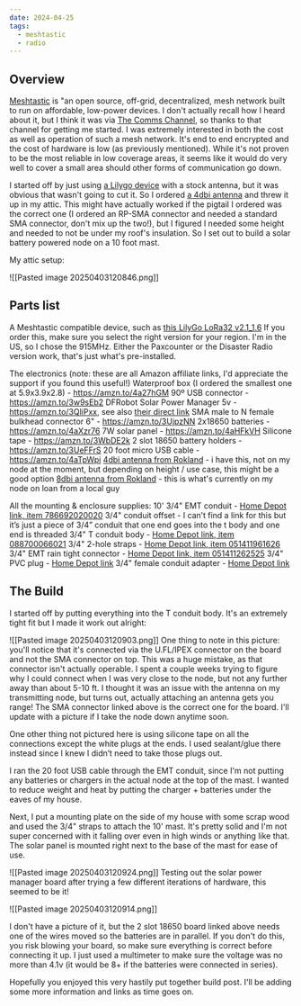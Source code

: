 ```yaml
---
date: 2024-04-25
tags:
  - meshtastic
  - radio
---
```


## Overview

[Meshtastic](https://meshtastic.org/) is "an open source, off-grid, decentralized, mesh network built to run on affordable, low-power devices. I don't actually recall how I heard about it, but I think it was via [The Comms Channel](https://www.youtube.com/@The_Comms_Channel), so thanks to that channel for getting me started. I was extremely interested in both the cost as well as operation of such a mesh network. It's end to end encrypted and the cost of hardware is low (as previously mentioned). While it's not proven to be the most reliable in low coverage areas, it seems like it would do very well to cover a small area should other forms of communication go down.

I started off by just using [a Lilygo device](https://www.lilygo.cc/products/lora3) with a stock antenna, but it was obvious that wasn't going to cut it. So I ordered [a 4dbi antenna](https://store.rokland.com/products/4-dbi-helium-hotspot-fiberglass-outdoor-antenna-bracket-mount-for-rak-bobcat-nebra-sensecap) and threw it up in my attic. This might have actually worked if the pigtail I ordered was the correct one (I ordered an RP-SMA connector and needed a standard SMA connector, don't mix up the two!), but I figured I needed some height and needed to not be under my roof's insulation. So I set out to build a solar battery powered node on a 10 foot mast.

My attic setup:

![[Pasted image 20250403120846.png]]
## Parts list
A Meshtastic compatible device, such as [this LilyGo LoRa32 v2.1_1.6](https://www.lilygo.cc/products/lora3)
If you order this, make sure you select the right version for your region. I'm in the US, so I chose the 915MHz. Either the Paxcounter or the Disaster Radio version work, that's just what's pre-installed.

The electronics (note: these are all Amazon affiliate links, I'd appreciate the support if you found this useful!)
Waterproof box (I ordered the smallest one at 5.9x3.9x2.8) - https://amzn.to/4a27hGM
90º USB connector - https://amzn.to/3w9sEb2
DFRobot Solar Power Manager 5v - https://amzn.to/3QliPxx, see also [their direct link](https://www.dfrobot.com/product-1712.html)
SMA male to N female bulkhead connector 6" - https://amzn.to/3UjpzNN
2x18650 batteries - https://amzn.to/4aXzr76
7W solar panel - https://amzn.to/4aHFkVH
Silicone tape - https://amzn.to/3WbDE2k
2 slot 18650 battery holders - https://amzn.to/3UeFFrS
20 foot micro USB cable - https://amzn.to/4aTpWpi
[4dbi antenna from Rokland](https://store.rokland.com/collections/802-11ah-wi-fi-halow/products/4-dbi-helium-hotspot-fiberglass-outdoor-antenna-bracket-mount-for-rak-bobcat-nebra-sensecap) - i have this, not on my node at the moment, but depending on height / use case, this might be a good option
[8dbi antenna from Rokland](https://store.rokland.com/collections/802-11ah-wi-fi-halow/products/8-dbi-omni-outdoor-915mhz-fiberglass-antenna-for-lora-halow-application) - this is what's currently on my node on loan from a local guy

All the mounting & enclosure supplies:
10' 3/4" EMT conduit - [Home Depot link, item 786692020020](https://www.homedepot.com/p/3-4-in-x-10-ft-Electrical-Metallic-Tubing-EMT-Conduit-0550110000/202068040)
3/4" conduit offset - I can’t find a link for this but it’s just a piece of 3/4” conduit that one end goes into the t body and one end is threaded
3/4" T conduit body - [Home Depot link, item 088700066021](https://www.homedepot.com/p/Cantex-3-4-in-Type-T-Conduit-Body-R5133564/202043484)
3/4" 2-hole straps - [Home Depot link, item 051411961626](https://www.homedepot.com/p/Halex-3-4-in-Standard-Fitting-Electrical-Metallic-Tube-EMT-2-Hole-Straps-4-Pack-96162/100148542)
3/4" EMT rain tight connector - [Home Depot link, item 051411262525](https://www.homedepot.com/p/3-4-in-Electrical-Metallic-Tube-EMT-Rain-Tight-Connector-26252/100572360)
3/4" PVC plug - [Home Depot link](https://www.homedepot.com/p/DURA-3-4-in-Schedule-40-PVC-Plug-C449-007/100347456)
3/4" female conduit adapter - [Home Depot link](https://www.homedepot.com/p/Cantex-3-4-in-Female-Conduit-Adapter-R5140044/202043515)

## The Build
I started off by putting everything into the T conduit body. It's an extremely tight fit but I made it work out alright:

![[Pasted image 20250403120903.png]]
One thing to note in this picture: you'll notice that it's connected via the U.FL/IPEX connector on the board and not the SMA connector on top. This was a huge mistake, as that connector isn't actually operable. I spent a couple weeks trying to figure why I could connect when I was very close to the node, but not any further away than about 5-10 ft. I thought it was an issue with the antenna on my transmitting node, but turns out, actually attaching an antenna gets you range! The SMA connector linked above is the correct one for the board. I'll update with a picture if I take the node down anytime soon.

One other thing not pictured here is using silicone tape on all the connections except the white plugs at the ends. I used sealant/glue there instead since I knew I didn’t need to take those plugs out.

I ran the 20 foot USB cable through the EMT conduit, since I'm not putting any batteries or chargers in the actual node at the top of the mast. I wanted to reduce weight and heat by putting the charger + batteries under the eaves of my house.

Next, I put a mounting plate on the side of my house with some scrap wood and used the 3/4" straps to attach the 10' mast. It's pretty solid and I'm not super concerned with it falling over even in high winds or anything like that.
The solar panel is mounted right next to the base of the mast for ease of use. 

![[Pasted image 20250403120924.png]]
Testing out the solar power manager board after trying a few different iterations of hardware, this seemed to be it!

![[Pasted image 20250403120914.png]]

I don't have a picture of it, but the 2 slot 18650 board linked above needs one of the wires moved so the batteries are in parallel. If you don't do this, you risk blowing your board, so make sure everything is correct before connecting it up. I just used a multimeter to make sure the voltage was no more than 4.1v (it would be 8+ if the batteries were connected in series).

Hopefully you enjoyed this very hastily put together build post. I'll be adding some more information and links as time goes on.